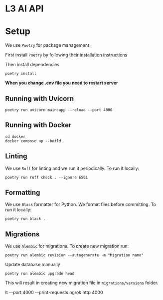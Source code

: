 # L3 AI API

# Setup

We use `Poetry` for package management


First install `Poetry` by following [their installation instructions](https://python-poetry.org/docs/#installing-with-the-official-installer)

Then install dependencies

```commandline
poetry install
```

**When you change .env file you need to restart server**

## Running with Uvicorn

```commandline
poetry run uvicorn main:app --reload --port 4000
```

## Running with Docker

```commandline
cd docker
docker compose up --build
```

## Linting

We use `Ruff` for linting and we run it periodically. To run it locally:

```commandline
poetry run ruff check . --ignore E501
```

## Formatting

We use `Black` formatter for Python. We format files before committing.
To run it locally:

```commandline
poetry run black .
```

## Migrations

We use `Alembic` for migrations. To create new migration run:

```commandline
poetry run alembic revision --autogenerate -m "Migration name"
```

Update database manually

```commandline
poetry run alembic upgrade head
```

This will result in creating new migration file in `migrations/versions` folder.

lt --port 4000 --print-requests
ngrok http 4000

